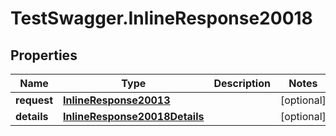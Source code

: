 # TestSwagger.InlineResponse20018

## Properties

Name | Type | Description | Notes
------------ | ------------- | ------------- | -------------
**request** | [**InlineResponse20013**](InlineResponse20013.md) |  | [optional] 
**details** | [**InlineResponse20018Details**](InlineResponse20018Details.md) |  | [optional] 



